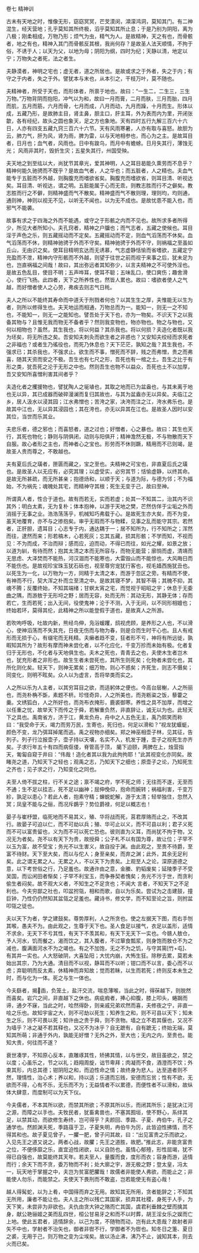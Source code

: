 卷七 精神训

古未有天地之时，惟像无形，窈窈冥冥，芒芠漠闵，澒濛鸿洞，莫知其门。有二神混生，经天营地；孔乎莫知其所终极，滔乎莫知其所止息；于是乃别为阴阳，离为八极；刚柔相成，万物乃形；烦气为虫，精气为人。是故精神，天之有也，而骨骸者，地之有也，精神入其门而骨骸反其根，我尚何存？是故圣人法天顺情，不拘于俗，不诱于人；以天为父，以地为母；阴阳为纲，四时为纪；天静以清，地定以宁；万物失之者死，法之者生。

夫静漠者，神明之宅也；虚无者，道之所居也。是故或求之于外者，失之于内；有守之于内者，失之于外。譬犹本与末也，从本引之，干枝万叶，莫不随也。

夫精神者，所受于天也，而形体者，所禀于地也。故曰：“一生二，二生三，三生万物。”万物背阴而抱阳，冲气以为和，故曰一月而膏，二月而肤，三月而胎，四月而肌，五月而筋，六月而骨，七月而成，八月而动，九月而躁，十月而生。形体以成，五藏乃形，是故肺主目，肾主鼻，胆主口，肝主耳，外为表而内为里，开闭张歙，各有经纪，故头之圆也象天，足之方也象地。天有四时五行九解三百六十六日，人亦有四支五藏九窍三百六十六节。天有风雨寒暑，人亦有取与喜怒。故胆为云，肺力气，肝为风，肾为雨，脾为雷，以与天地相参也，而心为之主。是故耳目者，日月也；血气者，风雨也。日中有踆乌，而月中有蟾蜍。日月失其行，薄蚀无光； 风雨非其时，毁折生灾；五星失其行，州国受殃。

夫天地之到至纮以大，尚犹节其章光，爱其神明，人之耳目曷能久熏劳而不息乎？精神何能久驰骋而不既乎？是故血气者，人之华也；而五脏者，人之精也。夫血气能专于五脏而不外越，则胸腹充而嗜欲省矣。胸腹充而嗜欲省，则耳目清、听视达矣。耳目清、听视达，谓之明。五脏能属于心而无乖，则教志胜而行不之僻矣。教志胜而行之不僻，则精神盛而气不散矣。精神盛而气不散则理，理则均，均则通，通则神，神则以视无不见，以听无不闻也，以为无不成也。是故忧患不能入也，而邪气不能袭。

故事有求之于四海之外而不能遇，或守之于形骸之内而不见也。故所求多者所得少，所见大者所知小。夫孔窍者，精神之户牖也；而气志者，五藏之使候也。耳目淫于声色之乐，则五藏摇动而不定矣。五藏摇动而不定，则血气滔荡而不休矣。血气滔荡而不休，则精神驰骋于外而不守矣。精神驰骋于外而不守，则祸福之至虽如丘山，无由识之矣。使耳目精明玄达而无诱慕，气志虚静恬愉而省嗜欲，五藏定宁充盈而不泄，精神内守形骸而不外越，则望于往世之前而视于来事之后，犹未足为也，岂直祸福之间哉！故曰，其出弥远者其知弥少，以言夫精神之不可使外淫也。是故五色乱目，使目不明；五声哗耳，使耳不聪；五味乱口，使口爽伤；趣舍滑心，使行飞扬。此四者，天下之所养性也，然皆人累也。故曰：嗜欲者使人之气越，而好憎者使人之心劳，弗疾去则志气日秏。

夫人之所以不能终其寿命而中道夭于刑戮者何也？以其生生之厚，夫惟能无以生为者，则所以修得生也。夫天地运而相通，万物总而为一。能知一，则无一之不知也，不能知一，则无一之能知也。譬吾处于天下也，亦为一物矣。不识天下之以我备其物与？且惟无我而物无不备者乎？然则我变物也，物亦物也。物之与物也，又何以相物也？虽然，其生我也，将以何益？其杀我也。将以何损？夫造化者既以我为坯矣，将无所违之矣。吾安知夫刺灸而欲生者之非惑也？又安知夫绞经而求死者之非福也？或者生乃徭役也，而死乃休息也？天下茫茫，孰知之哉？其生我也，不强求已；其杀我也，不强求止。欲生而不事，憎死而不辞，贱之而弗憎，贵之而弗喜，随其天资而安之不极。吾生也有七尺之形，吾死也有一棺之土。吾生之比于有形之类，犹吾死之沦于无形之中也。然则吾生也物不以益众，吾死也土不以加厚，吾又安知所喜憎利害其间者乎？

夫造化者之攫援物也，譬犹陶人之埏埴也，其取之地而已为盆盎也，与其未离于地也无以异，其已成器而破碎漫澜而复归其故也，与其为盆盎亦无以异矣。夫临江之乡，居人汲水以浸其园；江水弗憎也；苦洿之家，决洿而注之江，洿水弗乐也。是故其中江也，无以异其浸园也；其在洿也，亦无以异其在江也。是故圣人因时以安其位，当世而乐其业。

夫悲乐者，德之邪也；而喜怒者，道之过也；好憎者，心之暴也。故曰：其生也天行，其死也物化；静则与阴俱闭，动则与阳俱开；精神澹然无极，不与物散而天下自服。故心者形之主也，而神者心之宝也。形劳而不休则蹶，精用而不已则竭，是故圣人贵而尊之，不敢越也。

夫有夏后氏之璜者，匣匮而藏之，宝之至也。夫精神之可宝也，非直夏后氏之璜也。是故圣人以无应有，必究其理；以虚受实，必穷其节；恬愉虚静，以终其命。是故无所甚疏，而无所甚亲；抱德炀和，以顺于天；与道为际，与德为邻；不为福始，不为祸先；魂魄处其宅，而精神守其根；死生无变于己，故曰至神。

所谓真人者，性合于道也。故有而若无，实而若虚；处其一不知其二，治其内不识其外；明白太素，无为复朴；体本抱神，以游于天地之樊，芒然仿佯于尘垢之外而消摇于无事之业。浩浩荡荡乎，机械知巧弗载于心。是故死生亦大矣，而不为变，虽天地覆育，亦不与之掺抱矣。审乎无瑕而不与物糅，见事之乱而能守其宗。若然者，正肝胆，遗耳目；心志专于内，通达耦于一；居不知所为，行不知所之；浑然而往，逮然而来；形若槁木，心若死灰；忘其五藏，损其形骸；不学而知，不视而见：不为而成，不治而辩；感而应，迫而动，不得已而往，如光之耀，如景之放；以道为紃，有待而然；抱其太清之本而无所容与，而物无能营；廓惝而虚，清靖而无思虑、大泽焚而不能热，河汉涸而不能寒也，大雷毁山而不能惊也，大风晦日而不能伤也。是故视珍宝珠玉犹石砾也，视至尊穷宠犹行客也，视毛嫱西施犹丑也。以死生为一化，以万物为一方，同精于太清之本，而游于忽区之旁。有精而不使，有神而不行，契大浑之朴而立至清之中。是故其寝不梦，其智不萌；其魄不抑，其魂不腾；反覆终始，不知其端绪；甘螟太宵之宅，而觉视于昭昭之宇；休息于无委曲之隅，而游敖于无形埒之野；居而无容，处而无所：其动无形，其静无体；存而若亡，生而若死；出入无间，役使鬼神；沦于不测，入于无间，以不同形相嬗也；终始若环，莫得其伦，此精神之所以能登假于道也，是故真人之所游。

若吹呴呼吸，吐故内新，熊经鸟伸，凫浴蝯躩，鸱视虎顾，是养形之人也，不以滑心，使神滔荡而不失其充，日夜无伤而与物为春，则是合而生时干心也。且人有戒形而无损于心，有缀宅而无秏精。夫癞者趋不变，狂者形不亏，神将有所远徙，孰暇知其所为？故形有摩而神未尝化者，以不化应化，千变万抮而未始有极。化者复归于无形也，不化者与天地俱生也。夫木之死也，青青去之也，夫使木生者岂木也，犹充形者之非形也。故生生者未尝死也，其所生则死矣；化物者未尝化也，其所化则化矣。轻天下，则神无累矣；细万物，则心不惑矣；齐死生，则志不慑矣；同变化，则明不眩矣。众人以为虚言，吾将举类而实之。

人之所以乐为人主者，以其穷耳目之欲，而适躬体之便也。今高台层榭，人之所丽也，而尧朴桷不斲，素题不枅。珍怪奇异，人之所美也，而尧粝粢之饭，藜藿之羹。文绣狐白，人之所好也，而尧布衣掩形，鹿裘御寒。养性之具不加厚，而增之以任重之忧，故举天下而传之于舜，若解重负然，非直辞让，诚无以为也。此轻天下之具也。禹南省方，济于江，黄龙负舟，舟中之人五色无主，禹乃熙笑而称曰：“我受命于天，竭力而劳万民，生寄也，死归也，何足以滑和？”视龙犹蝘蜓，颜色不变，龙乃弭耳掉尾而逃。禹之视物亦细矣。郑之神巫相壶子林，见其征，告列子。列子行泣报壶子，壶子持以天壤，名实不入，机发于踵，壶子之视死生亦齐矣。子求行年五十有四而病伛偻，脊管高于顶， 臈下迫颐，两脾在上，烛营指天，匍匐自窥于井曰：“伟哉！造化者其以我为此拘拘耶！”此其视变化亦同矣。故睹尧之道，乃知天下之轻也；观禹之志，乃知天下之细也；原壶子之论，乃知死生之齐也；见子求之行，乃知变化之同也。

夫至人倚不拔之柱，行不关之途；禀不竭之府，学不死之师；无往而不遂，无至而不通；生不足以挂志，死不足以幽神；屈伸俛仰，抱命而婉转；祸福利害，千变万紾，孰足以患心？若此人者，抱素守精；蝉蜕蛇解，游于太清；轻举独住，忽然入冥；凤皇不能与之俪，而况斥鷃乎？势位爵禄，何足以概志也！

晏子与崔杼盟，临死地而不易其义，殖、华将战而死，莒君厚赂而止之，不改其行。故晏子可迫以仁，而不可劫以兵；殖、华可止以义，而不可县以利；君子义死而不可以富贵留也，义为而不可以死亡恐也。彼则直为义耳，而尚犹不拘于物，又况无为者矣。尧不以有天下为贵，故授舜；公子札不以有国为尊，故让位；子罕不以玉为富，故不受宝；务光不以生害义，故自投于渊。由此观之，至贵不待爵，至富不待财。天下至大矣，而以与佗人；身至亲矣，而弃之渊；此外，其余无足利矣。此之谓无累之人。无累之人，不以天下为贵矣。上观至人之论，深原道德之意，以下考世俗之行，乃足羞也。故通许由之意，金縢、豹韬废矣；延陵季子不受吴国，而讼闲田者惭矣；子罕不利宝玉，而争券契者愧矣；务光不污于世，而贪利偷生者闷矣。故不观大义者，不知生之不足贪也；不闻大 言者，不知天下之不足利也。今夫穷鄙之社也，叩盆拊瓴，相和而歌，自以为乐矣。尝试为之击建鼓，撞巨钟，乃性仍仍然知其盆瓴之足羞也。藏诗书，修文学，而不知至论之旨，则拊盆叩瓴之徒也。

夫以天下为者，学之建鼓矣。尊势厚利，人之所贪也。使之左据天下图，而右手刎其喉，愚夫不为。由此观之，生尊于天下也。圣人食足以接气，衣足以盖形，适情不求余，无天下不亏其性，有天下不羡其和，有天下无天下一实也。今赣人敖仓，予人河水，饥而餐之，渴而饮之，其入腹者，不过箪食瓢浆，则身饱而敖仓不为之减也，腹满面河水不为之竭也。有之不加饱，无之不为之饥，与守其篅[竹+屯]、有其井一实也。人大怒破阴，大喜坠阳；大忧内崩，大怖生狂。除秽去累，莫若未始出其宗，乃为大通。清目而不以视，静耳而不以听；钳口而不以言，委心而不以虑；弃聪明而反太素，休精神而弃知故；觉而若眛，以生而若死；终则反本未生之时，而与化为一体。死之与生一体也。

今夫繇者，揭臿，负笼土，盐汗交流，喘息薄喉，当此之时，得茠越下，则脱然而喜矣。岩穴之间，非直越下之休也。病疵瘕者，捧心抑腹，膝上叩头，蜷跼而谛，通夕不寐，当此之时，哙然得卧，则亲戚兄弟欢然而喜，夫修夜之宁，非直一哙之乐也。故知宇宙之大，则不可劫以死生；知养生之和，则不可县以天下；知未生之乐，则不可畏以死；知许由之贵于舜，则不贪物。墙之立不若其偃也，又况不为墙乎？冰之凝不若其释也，又况不为冰乎？自无蹠有，自有蹠无；终始无端，莫知其所萌；非通于外内，孰能无好憎？无外之外，至大也；无内之内，至贵也。能知大贵，何往而不遂？

衰世凑学，不知原心反本，直雕琢其性，矫拂其情，以与世交，故目虽欲之，禁之以度；心虽乐之，节之以礼；趋翔周旋，诎节卑拜；肉凝而不食，酒澄而不饮；外束其形，内总其德；钳阴阳之和，而迫性命之情；故终身为悲人。达至道者则不然，理情性，治心术；养以和，持以适；乐道而忘贱，安德而忘贫；性有不欲，无欲而不得，心有不乐，无乐而不为；无益情者不以累德，而便性者不以滑和，故纵体大肆意，而度制可以为天下仪。

今夫儒者，不本其所以欲，而禁其所欲；不原其所以乐，而闭其所乐；是犹决江河之源，而障之以手也。夫牧民者，犹畜禽兽也，不塞其囿垣，使不野心，系绊其足，以禁其动，而欲修生寿终，岂可得乎？夫颜回、季路、子夏、冉伯牛，孔子之通学也。然颜渊夭死，季路葅于卫，子夏失明，冉伯牛为厉，此皆迫性拂情，而不得其和也。故子夏见曾子，一臞一肥，曾子问其故，曰：“出见富贵之乐而欲之，入见先王之道又说之。两者心战，故臞；先王之道胜，故肥。”推此志，非能贪富贵之位，不便侈靡之乐，直宜迫性闭欲，以义自防也。虽情心郁殪，形性屈竭，犹不得已自强也，故莫能终其天年。若夫至人，量腹而食，度形而衣；容身而游，适情而行；余天下而不贪，委万物而不利；处大廓之宇，游无极之野；登太皇，冯太一，玩天地于掌握之中，夫岂为贫富肥臞哉！故儒者非能使人弗欲，而能止之；非能使人勿乐，而能禁之。夫使天下畏刑而不敢盗，岂若能使无有盗心哉！

越人得髯蛇，以为上肴，中国得而弃之无用。故知其无所用，贪者能辞之；不知其无所用，廉者不能让也。夫人主之所以残亡其国家，损弃其社稷，身死于人手，为天下笑，未尝非为非欲也。夫仇由贪大钟之赂而亡其国，虞君利垂棘之壁而擒其身，献公艳骊姬之美而乱四世，桓公甘易牙之和而不以时葬，胡王淫女乐之娱而亡上地。使此五君者，适情辞余，以己为度，不随物而动，岂有此大患哉？故射者非矢不中也，学射者不治矢也，御者非辔不行，学御者不为辔也。知冬日之箑、夏日之裘，无用于己，则万物之变为尘埃矣。故以汤止沸，沸乃不止，诚知其本，则去火而已矣。


